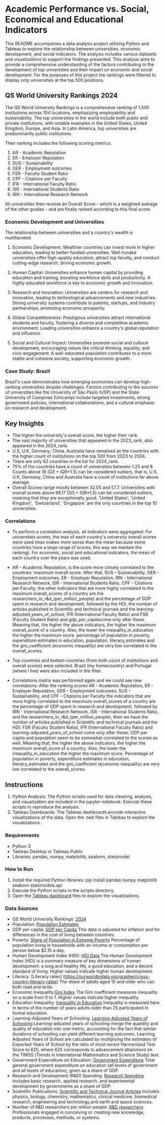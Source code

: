 # Academic Performance vs. Social, Economical and Educational Indicators

This README accompanies a data analysis project utilizing Python and Tableau to explore the relationship between universities, economic development, and social indicators. The analysis includes various datasets and visualizations to support the findings presented. This analysis aims to provide a comprehensive understanding of the factors contributing to the development of top universities and their impact on economic and social development. For the purposes of this project the rankings were filtered to display only universities at the top 500 positions.

## QS World University Rankings 2024
The QS World University Rankings is a comprehensive ranking of 1,500 institutions across 104 locations, emphasizing employability and sustainability. The top universities in the world include both public and private institutions, with notable examples in the United States, United Kingdom, Europe, and Asia. In Latin America, top universities are predominantly public institutions.

Their ranking includes the following scoring metrics:
1. AR - Academic Reputation
2. ER - Employer Reputation
3. SUS – Sustainability
4. GER - Employment outcomes
5. FSR - Faculty Student Ratio 
6. CPF - Citations per Faculty 
7. IFR - International Faculty Ratio
8. ISR - International Students Ratio 
9. IRN - International Research Network 

All universities then receive an Overall Score - which is a weighted average of the other grades - and are finally ranked according to this final score.

### Economic Development and Universities
The relationship between universities and a country's wealth is multifaceted:

1.	Economic Development:
Wealthier countries can invest more in higher education, leading to better-funded universities.
Well-funded universities offer high-quality education, attract top faculty, and conduct cutting-edge research, driving economic growth.

2.	Human Capital:
Universities enhance human capital by providing education and training, boosting workforce skills and productivity.
A highly educated workforce is key to economic growth and innovation.

3.	Research and Innovation:
Universities are centers for research and innovation, leading to technological advancements and new industries.
Strong university systems contribute to patents, startups, and industry partnerships, promoting economic prosperity.

4.	Global Competitiveness:
Prestigious universities attract international students and faculty, fostering a diverse and competitive academic environment.
Leading universities enhance a country's global reputation and influence.

5.	Social and Cultural Impact:
Universities promote social and cultural development, encouraging values like critical thinking, equality, and civic engagement.
A well-educated population contributes to a more stable and cohesive society, supporting economic growth.

### Case Study: Brazil
Brazil's case demonstrates how emerging economies can develop high-ranking universities despite challenges. Factors contributing to the success of universities like the University of São Paulo (USP) and the State University of Campinas (Unicamp) include targeted investments, strong government policies, international collaborations, and a cultural emphasis on research and development.

## Key Insights
- The higher the university's overall score, the higher their rank.
- The vast majority of universities that appeared in the 2023_rank, also appeared in the 2024_rank.
- U.S, U.K, Germany, China, Australia have remained as the countries with the higher count of institutions on the top 500 from 2023 to 2024.
- There are only 62 countries in the list for 2024_rank.
- 75% of the countries have a count of universities between 1.25 and 8. Counts above 18 (Q3 + IQR*1.5) can be considered outliers, that is, U.S, U.K, Germany, China and Australia have a count of institutions far above average.
- Overall Scores range mostly between 32.05 and 57.7. Universities with overall scores above 96.17 (Q3 + IQR*1.5) can be considered outliers, meaning that they are exceptionally good.
'United States', 'United Kingdom', 'Switzerland', 'Singapore' are the only countries in the top 10 universities.

### Correlations
- To perform a correlation analysis, all indicators were aggregated:
  For universities scores, the max of each country's university overall scores were used (max makes more sense than the mean because some countries have a large range of scores, this way we mantain the ranking).
  For economic, social and educational indicators, the mean of each country over the years was used.
- AR - Academic Reputation, is the score more closely correlated to the countries' maximum overall score. After that, SUS – Sustainability, GER - Employment outcomes,  ER - Employer Reputation, IRN - International Research Network, ISR - International Students Ratio, CPF - Citations per Faculty; the other indicators that are more highly correlated to the maximum overall_scores of a country are the researchers_in_r&d_(per_million_people) and the percentage of GDP spent in research and development, followed by the HDI,  the  number of articles published in Scientific and technical journals and the learning-adjusted_years_of_school;  IFR (International Faculty Ratio) and FSR (Faculty Student Ratio) and gdp_per_capitacome only after these. Meaning that, the higher the above indicators, the higher the maximum overall_score of a country. Also, the lower the inequality_in_education the higher the maximum score. percentage of population in poverty, expenditure estimates in education, population, literacy_estimates and the gini_coefficient (economic inequality) are very low correlated to the overall_scores.

- Top countries and bottom countries (from both count of institutions and overall scores) were selected. Brazil (my homecountry) and Portugal (where I live) were also included in the filter.
- Correlations matrix was performed again and we could see new correlations:
After the ranking scores AR - Academic Reputation, ER - Employer Reputation, GER - Employment outcomes, SUS – Sustainability, and CPF - Citations per Faculty
the indicators that are more highly correlated to the maximum overall_scores of a country are the percentage of GDP spent in research and development, followed by IRN - International Research Network, ISR - International Students Ratio, and the researchers_in_r&d_(per_million_people), then we have the  number of articles published in Scientific and technical journals and the HDI; FSR (Faculty Student Ratio), IFR (International Faculty Ratio) and learning-adjusted_years_of_school come only after these; GDP per capita and population seem to be somewhat correlated to the scores as well. Meaning that, the higher the above indicators, the higher the maximum overall_score of a country. Also, the lower the inequality_in_education the higher the maximum score. Percentage of population in poverty, expenditure estimates in education, literacy_estimates and the gini_coefficient (economic inequality) are very low correlated to the overall_scores.

## Instructions
1.	Python Analysis: The Python scripts used for data cleaning, analysis, and visualization are included in the jupyter notebook. Execute these scripts to reproduce the analysis.
2.	Tableau Dashboards: The Tableau dashboards provide interactive visualizations of the data. Open the .twb files in Tableau to explore the visualizations.

### Requirements
- Python 3
- Tableau Desktop or Tableau Public 
- Libraries: pandas, numpy, matplotlib, seaborn, statsmodel

### How to Run
1.	Install the required Python libraries: pip install pandas numpy matplotlib seaborn statsmodels.api
2.	Execute the Python scripts in the scripts directory.
3.	Open the [Tableau dashboard](https://public.tableau.com/views/AcademicPerformance_17171028986820/WherearetheTop500UniversitiesintheWorld?:language=pt-BR&publish=yes&:sid=&:display_count=n&:origin=viz_share_link) files to explore the visualizations.

### Data Sources
- QS World University Rankings: [2024](https://www.topuniversities.com/world-university-rankings/2024)
- Population: [Population Estimates](https://ourworldindata.org/grapher/population-with-un-projections?country=BRA~PRT~AGO~MOZ~CPV~GNB~STP~TLS )
- GDP per capita: [GDP per Capita](https://ourworldindata.org/grapher/gdp-per-capita-maddison)
    This data is adjusted for inflation and for differences in the cost of living between countries.    
- Poverty: [Share of Population in Extreme Poverty](https://ourworldindata.org/grapher/share-of-population-in-extreme-poverty?tab=chart&country=BRA~PRT )
    Percentage of population living in households with an income or consumption per person below $2.15 a day.
- Human Development Index (HDI): [HDI Data](https://ourworldindata.org/grapher/human-development-index)
    The Human Development Index (HDI) is a summary measure of key dimensions of human development: a long and healthy life, a good education, and a decent standard of living. Higher values indicate higher human development.
- Literacy: [Literacy rates] (https://ourworldindata.org/grapher/cross-country-literacy-rates)
    The share of adults aged 15 and older who can both read and write.
- Economic Inequality:[Gini Index](https://ourworldindata.org/grapher/economic-inequality-gini-index?time=2023&country=~BRA)
    The Gini coefficient measures inequality on a scale from 0 to 1. Higher values indicate higher inequality.
- Education Inequality: [Inequality in Education](https://ourworldindata.org/grapher/inequality-in-education)
    Inequality is measured here in terms of the number of years adults older than 25 participated in formal education.
- Learning-Adjusted Years of Schooling: [Learning-Adjusted Years of Schooling](https://ourworldindata.org/grapher/learning-adjusted-years-of-school-lays)
    Learning-adjusted years of schooling merge the quantity and quality of education into one metric, accounting for the fact that similar durations of schooling can yield different learning outcomes. Learning Adjusted Years of School are calculated by multiplying the estimates of Expected Years of School by the ratio of most recent Harmonized Test Score to 625, where 625 corresponds to advancement attainment on the TIMSS (Trends in International Mathematics and Science Study) test.
- Government Expenditure on Education: [Government Expenditure](https://ourworldindata.org/grapher/total-government-expenditure-on-education-gdp)
    Total general government expenditure on education (all levels of government and all levels of education), given as a share of GDP.
- Research and Development (R&D) Spending: [Research Spending](https://ourworldindata.org/grapher/research-spending-gdp)
    Includes basic research, applied research, and experimental development by governments as a share of GDP.
- Scientific Publications: [Scientific and Technical Journal Articles](https://ourworldindata.org/grapher/scientific-and-technical-journal-articles)
    Includes physics, biology, chemistry, mathematics, clinical medicine, biomedical research, engineering and technology,and earth and space sciences.
- Number of R&D researchers per million people: [R&D researchers](https://ourworldindata.org/grapher/researchers-in-rd-per-million-people)
    Professionals engaged in conceiving or creating new knowledge, products, processes, methods, or systems.
